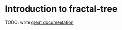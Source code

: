 # Introduction to fractal-tree

TODO: write [great documentation](http://jacobian.org/writing/what-to-write/)
